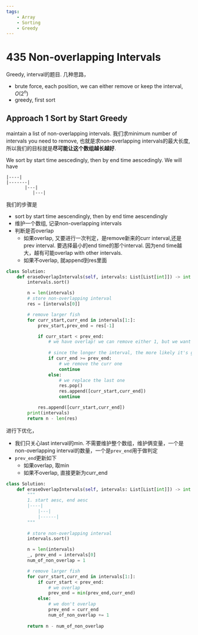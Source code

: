 ```yaml
---
tags:
    - Array
    - Sorting
    - Greedy
---
```


# 435 Non-overlapping Intervals

Greedy, interval的题目. 几种思路，

- brute force, each position, we can either remove or keep the interval, $O(2^n)$
- greedy, first sort


## Approach 1 Sort by Start Greedy

maintain a list of non-overlapping intervals. 我们求minimum number of intervals you need to remove, 也就是求non-overlapping intervals的最大长度, 所以我们的目标就是**尽可能让这个数组越长越好**.

We sort by start time aescedingly, then by end time aescedingly. We will have
```
|----|
|-------|
       |---|
          |---|   
```

我们的步骤是

- sort by start time aescendingly, then by end time aescendingly
- 维护一个数组, 记录non-overlapping intervals
- 判断是否overlap
    - 如果overlap, 又要进行一次判定，是remove新来的curr interval,还是prev interval. 要选择最小的end time的那个interval. 因为end time越大，越有可能overlap with other intervals.
    - 如果不overlap, 就append到res里面

```python
class Solution:
    def eraseOverlapIntervals(self, intervals: List[List[int]]) -> int:        
        intervals.sort()

        n = len(intervals)
        # store non-overlapping interval
        res = [intervals[0]]

        # remove larger fish
        for curr_start,curr_end in intervals[1:]:
            prev_start,prev_end = res[-1]

            if curr_start < prev_end:
                # we have overlap! we can remove either 1, but we want to remove the one that's larger and longer
                
                # since the longer the interval, the more likely it's going to over lap with another
                if curr_end >= prev_end:
                    # we remove the curr one
                    continue
                else:
                    # we replace the last one
                    res.pop()
                    res.append([curr_start,curr_end])
                    continue

            res.append([curr_start,curr_end])
        print(intervals)
        return n - len(res)
```


进行下优化，
- 我们只关心last interval的min. 不需要维护整个数组，维护俩变量，一个是non-overlapping interval的数量，一个是`prev_end`用于做判定
- `prev_end`更新如下
    - 如果overlap, 取min
    - 如果不overlap, 直接更新为curr_end

```python
class Solution:
    def eraseOverlapIntervals(self, intervals: List[List[int]]) -> int:
        """
        1. start aesc, end aesc
        |----|
            |---|
            |------|
        """        
        
        # store non-overlapping interval
        intervals.sort()

        n = len(intervals)
        _, prev_end = intervals[0]
        num_of_non_overlap = 1

        # remove larger fish
        for curr_start,curr_end in intervals[1:]:
            if curr_start < prev_end:
                # we overlap
                prev_end = min(prev_end,curr_end)
            else:
                # we don't overlap
                prev_end = curr_end
                num_of_non_overlap += 1
                
        return n - num_of_non_overlap
```